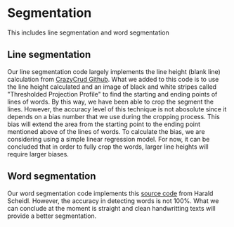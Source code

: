 # Segmentation
This includes line segmentation and word segmentation 

## Line segmentation 
Our line segmentation code largely implements the line height (blank line) calculation from [CrazyCrud Github](https://github.com/CrazyCrud/simple-text-line-extraction). What we added to this code is to use the line height calculated and an image of black and white stripes called "Thresholded Projection Profile" to find the starting and ending points of lines of words. By this way, we have been able to crop the segment the lines. However, the accuracy level of this technique is not abosolute since it depends on a bias number that we use during the cropping process. This bias will extend the area from the starting point to the ending point mentioned above of the lines of words. To calculate the bias, we are considering using a simple linear regression model. For now, it can be concluded that in order to fully crop the words, larger line heights will require larger biases.

## Word segmentation
Our word segmentation code implements this [source code](https://github.com/githubharald/WordSegmentation) from Harald Scheidl. However, the accuracy in detecting words is not 100%. What we can conclude at the moment is straight and clean handwritting texts will provide a better segmentation.
